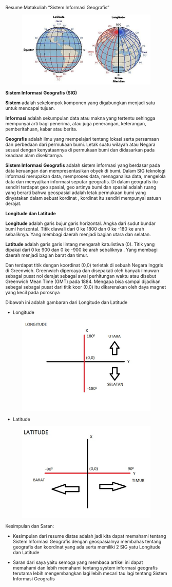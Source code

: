 Resume Matakuliah “Sistem Informasi Geografis”

<p align="center">
  <img src ="../../img/image1.jpg" width="400px">
</p>

**Sistem Informasi Geografis (SIG)**

**Sistem** adalah sekelompok komponen yang digabungkan menjadi satu untuk mencapai tujuan.

**Informasi** adalah sekumpulan data atau makna yang tertentu sehingga mempunyai arti bagi penerima, atau juga penerangan, keterangan, pemberitahuan, kabar atau berita.

**Geografis** adalah ilmu yang mempelajari tentang lokasi serta persamaan dan perbedaan dari permukaan bumi. Letak suatu wilayah atau Negara sesuai dengan kenyataannya di permukaan bumi dan didasarkan pada keadaan alam disekitarnya.

**Sistem Informasi Geografis** adalah sistem informasi yang berdasar pada data keruangan dan mempresentasikan obyek di bumi. Dalam SIG teknologi informasi merupakan data, memproses data, menaganalisa data, mengelola data dan menyajikan informasi seputar geografis. Di dalam geografis itu sendiri terdapat geo spasial, geo artinya bumi dan spasial adalah ruang yang berarti bahwa geospasial adalah letak permukaan bumi yang dinyatakan dalam sebuat kordinat , kordinat itu sendiri mempunyai satuan derajat.

**Longitude dan Latitude**

**Longitude** adalah garis bujur garis horizontal. Angka dari sudut bundar bumi horizontal. Titik diawali dari 0 ke 1800 dan 0 ke -180 ke arah sebaliknya. Yang membagi daerah menjadi bagian utara dan selatan.

**Latitude** adalah garis garis lintang mengarah katulistiwa (0). Titik yang dipakai dari 0 ke 900 dan 0 ke -900 ke arah sebaliknya . Yang membagi daerah menjadi bagian barat dan timur.

Dan terdapat titik dengan koordinat (0,0) terletak di sebuah Negara Inggris di Greenwich. Greenwich dipercaya dan disepakati oleh banyak ilmuwan sebagai pusat nol derajat sebagai awal perhitungan waktu atau disebut Greenwich Mean Time (GMT) pada 1884. Mengapa bisa sampai dijadikan sebegai sebagai pusat dari titik koor (0,0) itu dikarenakan oleh daya magnet yang kecil pada porosnya

Dibawah ini adalah gambaran dari Longitude dan Latitude

-   Longitude

<p align="center">
  <img src ="../../img/Longitude.jpg" width="400px">
</p>

-   Latitude

<p align="center">
  <img src ="../../img/Latitude.jpg" width="400px">
</p>

Kesimpulan dan Saran:

-   Kesimpulan dari resume diatas adalah jadi kita dapat memahami tentang Sistem Informasi Geografis dengan geospasialnya membahas tentang geografis dan koordinat yang ada serta memiliki 2 SIG yatu Longitude dan Latitude

-   Saran dari saya yaitu semoga yang membaca artikel ini dapat memahami dan lebih memahami tentang system informasi geografis terutama lebih mengembangkan lagi lebih mecari tau lagi tentang Sistem Informasi Geografis
